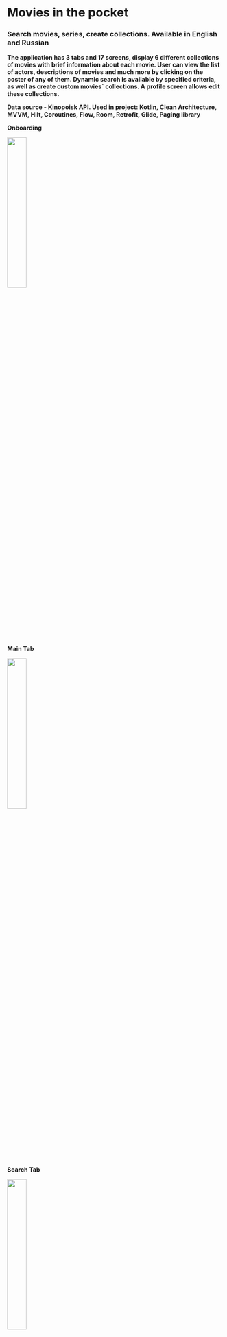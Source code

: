 # Movies in the pocket
### Search movies, series, create collections. Available in English and Russian

**The application has 3 tabs and 17 screens, display 6 different
collections of movies with brief information about each movie.
User can view the list of actors, descriptions of movies and much
more by clicking on the poster of any of them. Dynamic search
is available by specified criteria, as well as create custom movies`
collections. A profile screen allows edit these collections.**

**Data source - Kinopoisk API.
Used in project:
Kotlin, Clean Architecture, MVVM, Hilt, Coroutines, Flow,
Room, Retrofit, Glide, Paging library**

**Onboarding**
<p align="left">
<img src="https://user-images.githubusercontent.com/118269028/216333814-6fa7c71f-643b-45c5-9d1c-c799aeb7269e.gif" width=30% height=30%>
 </p>

**Main Tab**
<p align="left">
<img src="https://user-images.githubusercontent.com/118269028/216337128-ddf6d3c0-b68a-46f2-b19a-6871f71832d8.gif" width=30% height=30%>
 </p>

**Search Tab**
<p align="left">
<img src="https://user-images.githubusercontent.com/118269028/216338045-2ebf3cf7-95d7-4a38-aa65-4dd000740915.gif" width=30% height=30%>
 </p>

**Profile Tab**
<p align="left">
<img src="https://user-images.githubusercontent.com/118269028/216339008-80cd33d0-1960-466e-888d-89490e55e375.gif" width=30% height=30%>
 </p>

<details><summary>Welcome ViewPager with short app presentation</summary>
<p>

<p align="left">
<img src="https://user-images.githubusercontent.com/118269028/216302754-19adeaac-4429-4deb-b9a4-16e4718ca9e8.jpg" width=30% height=30%>
 </p>

</p>
</details>

<details><summary>Main tab. Premiers selection for upcoming 2 weeks from current date, "eye" icon for already watched movies</summary>
<p>

<p align="left">
<img src="https://user-images.githubusercontent.com/118269028/216302852-5f075441-7080-4ab1-b210-b7d3a07e54aa.jpg" width=30% height=30%>
 </p>

</p>
</details>

<details><summary>Random dynamic selection, new one on each app launch</summary>
<p>

<p align="left">
<img src="https://user-images.githubusercontent.com/118269028/216302916-91ec3c55-9602-4a39-9169-5366039bc4f3.jpg" width=30% height=30%>
 </p>

</p>
</details>

<details><summary>Separate screen for chosen movie selection</summary>
<p>

<p align="left">
<img src="https://user-images.githubusercontent.com/118269028/216303515-ba0f5350-65e5-41cb-8595-d35928122807.jpg" width=30% height=30%>
 </p>

</p>
</details>

<details><summary>Click on movie to see its details, share it with friends</summary>
<p>

<p align="left">
<img src="https://user-images.githubusercontent.com/118269028/216303001-e830dd79-74fd-45df-bb86-846ba0602049.jpg" width=30% height=30%>
 </p>

</p>
</details>

<details><summary>Add movie to collection you like</summary>
<p>

<p align="left">
<img src="https://user-images.githubusercontent.com/118269028/216303638-ceb7c17d-9987-4fc1-950a-26121ec309a9.jpg" width=30% height=30%>
 </p>

</p>
</details>


<details><summary>Create new collections</summary>
<p>

<p align="left">
<img src="https://user-images.githubusercontent.com/118269028/216303658-36fa6575-655c-49d1-bd2d-c58ec4950cd7.jpg" width=30% height=30%>
 </p>

</p>
</details>

<details><summary>See images of chosen movie, as well as similar movie to it</summary>
<p>

<p align="left">
<img src="https://user-images.githubusercontent.com/118269028/216303105-fe804edc-66d8-4f4c-9138-b4bb552aadc7.jpg" width=30% height=30%>
 </p>

</p>
</details>

<details><summary>See them on separate screen</summary>
<p>

<p align="left">
<img src="https://user-images.githubusercontent.com/118269028/216303329-415afdd4-9676-4391-854a-c9cdc2912ae3.jpg" width=30% height=30%>
 </p>
 
</p>
</details>

<details><summary>Click on chip to filter image</summary>
<p>

<p align="left">
<img src="https://user-images.githubusercontent.com/118269028/216303355-c52cace5-5a77-4b3f-85b0-bb442c4922c8.jpg" width=30% height=30%>
 </p>
 
</p>
</details>

<details><summary>See movies with high rating clicking on person you like</summary>
<p>

<p align="left">
<img src="https://user-images.githubusercontent.com/118269028/216303387-4d72f92c-f18c-41bf-a0f3-42e7735d2eee.jpg" width=30% height=30%>
 </p>
 
</p>
</details>

 <details><summary>Filter movies</summary>
<p>

<p align="left">
<img src="https://user-images.githubusercontent.com/118269028/216303413-0a664476-fceb-4f57-92cb-53b85660f688.jpg" width=30% height=30%>
 </p>
 
</p>
</details>

  <details><summary>Search movies, actors, directors, use filter to narrow the search result</summary>
<p>

<p align="left">
<img src="https://user-images.githubusercontent.com/118269028/216303800-4ae67313-4b97-4726-a0cb-96c5c10fdbe7.jpg" width=30% height=30%>
 </p>
 
</p>
</details>

<details><summary>Adjust search settings</summary>
<p>

<p align="left">
<img src="https://user-images.githubusercontent.com/118269028/216303854-bfde49d3-98f7-463a-8098-857f744b44b1.jpg" width=30% height=30%>
 </p>
 
</p>
</details>

<details><summary>Country filter with dynamic search</summary>
<p>

<p align="left">
<img src="https://user-images.githubusercontent.com/118269028/216303915-59ee908a-4a74-43b9-bdf6-3a2a50e0503c.jpg" width=30% height=30%>
 </p>
 
</p>
</details>

<details><summary>Custom date picker for search settings</summary>
<p>

<p align="left">
<img src="https://user-images.githubusercontent.com/118269028/216303967-4b6c4a04-343a-40f5-b51d-5c6ef25d78bd.jpg" width=30% height=30%>
 </p>
 
</p>
</details>

<details><summary>Profile screen with personal preferences</summary>
<p>

<p align="left">
<img src="https://user-images.githubusercontent.com/118269028/216304193-17c9ee21-9f40-490c-aad6-478b9186f1c3.jpg" width=30% height=30%>
 </p>
 
</p>
</details>
